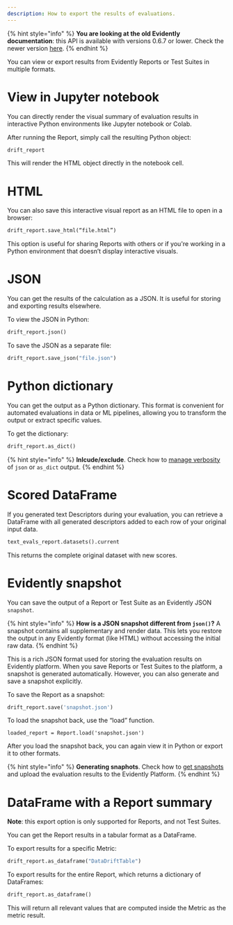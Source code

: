 ```yaml
---
description: How to export the results of evaluations.
---   
```


{% hint style="info" %}
**You are looking at the old Evidently documentation**: this API is available with versions 0.6.7 or lower. Check the newer version [here](https://docs.evidentlyai.com/introduction).
{% endhint %}

You can view or export results from Evidently Reports or Test Suites in multiple formats.

# View in Jupyter notebook 

You can directly render the visual summary of evaluation results in interactive Python environments like Jupyter notebook or Colab. 

After running the Report, simply call the resulting Python object:

```python
drift_report
```

This will render the HTML object directly in the notebook cell.

# HTML

You can also save this interactive visual report as an HTML file to open in a browser: 

```python
drift_report.save_html(“file.html”)
```

This option is useful for sharing Reports with others or if you're working in a Python environment that doesn’t display interactive visuals.

# JSON

You can get the results of the calculation as a JSON. It is useful for storing and exporting results elsewhere.

To view the JSON in Python:

```python
drift_report.json()
```

To save the JSON as a separate file: 

```python
drift_report.save_json("file.json")
```

# Python dictionary

You can get the output as a Python dictionary. This format is convenient for automated evaluations in data or ML pipelines, allowing you to transform the output or extract specific values. 

To get the dictionary:

```python
drift_report.as_dict()
```

{% hint style="info" %}
**Inlcude/exclude**. Check how to [manage verbosity](../customization/json-dict-output.md) of `json` or `as_dict` output.
{% endhint %}

# Scored DataFrame

If you generated text Descriptors during your evaluation, you can retrieve a DataFrame with all generated descriptors added to each row of your original input data.

```python
text_evals_report.datasets().current
```

This returns the complete original dataset with new scores.

# Evidently snapshot

You can save the output of a Report or Test Suite as an Evidently JSON `snapshot`.

{% hint style="info" %}
**How is a JSON snapshot different from `json()`?** A snapshot contains all supplementary and render data. This lets you restore the output in any Evidently format (like HTML) without accessing the initial raw data.
{% endhint %}

This is a rich JSON format used for storing the evaluation results on Evidently platform. When you save Reports or Test Suites to the platform, a snapshot is generated automatically. However, you can also generate and save a snapshot explicitly. 

To save the Report as a snapshot:

```python
drift_report.save('snapshot.json')
```

To load the snapshot back, use the “load” function. 

```
loaded_report = Report.load('snapshot.json')
```

After you load the snapshot back, you can again view it in Python or export it to other formats.

{% hint style="info" %}
**Generating snaphots**. Check how to [get snapshots](../evaluations/snapshots.md) and upload the evaluation results to the Evidently Platform.
{% endhint %}

# DataFrame with a Report summary

**Note**: this export option is only supported for Reports, and not Test Suites.

You can get the Report results in a tabular format as a DataFrame. 

To export results for a specific Metric: 

```python
drift_report.as_dataframe("DataDriftTable")
```

To export results for the entire Report, which returns a dictionary of DataFrames:

```python
drift_report.as_dataframe()
```

This will return all relevant values that are computed inside the Metric as the metric result.
